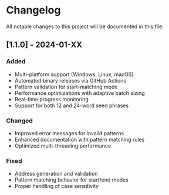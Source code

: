 # Changelog

All notable changes to this project will be documented in this file.

## [1.1.0] - 2024-01-XX

### Added
- Multi-platform support (Windows, Linux, macOS)
- Automated binary releases via GitHub Actions
- Pattern validation for start-matching mode
- Performance optimizations with adaptive batch sizing
- Real-time progress monitoring
- Support for both 12 and 24-word seed phrases

### Changed
- Improved error messages for invalid patterns
- Enhanced documentation with pattern matching rules
- Optimized multi-threading performance

### Fixed
- Address generation and validation
- Pattern matching behavior for start/end modes
- Proper handling of case sensitivity 